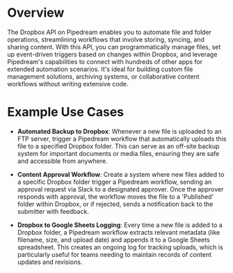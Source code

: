 # Overview

The Dropbox API on Pipedream enables you to automate file and folder operations, streamlining workflows that involve storing, syncing, and sharing content. With this API, you can programmatically manage files, set up event-driven triggers based on changes within Dropbox, and leverage Pipedream's capabilities to connect with hundreds of other apps for extended automation scenarios. It's ideal for building custom file management solutions, archiving systems, or collaborative content workflows without writing extensive code.

# Example Use Cases

- **Automated Backup to Dropbox**: Whenever a new file is uploaded to an FTP server, trigger a Pipedream workflow that automatically uploads this file to a specified Dropbox folder. This can serve as an off-site backup system for important documents or media files, ensuring they are safe and accessible from anywhere.

- **Content Approval Workflow**: Create a system where new files added to a specific Dropbox folder trigger a Pipedream workflow, sending an approval request via Slack to a designated approver. Once the approver responds with approval, the workflow moves the file to a 'Published' folder within Dropbox, or if rejected, sends a notification back to the submitter with feedback.

- **Dropbox to Google Sheets Logging**: Every time a new file is added to a Dropbox folder, a Pipedream workflow extracts relevant metadata (like filename, size, and upload date) and appends it to a Google Sheets spreadsheet. This creates an ongoing log for tracking uploads, which is particularly useful for teams needing to maintain records of content updates and revisions.
